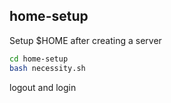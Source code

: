 ## home-setup
Setup $HOME after creating a server
```bash
cd home-setup
bash necessity.sh
```
logout and login
